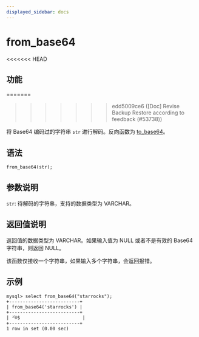 ```yaml
---
displayed_sidebar: docs
---
```


# from_base64

<<<<<<< HEAD
## 功能
=======

>>>>>>> edd5009ce6 ([Doc] Revise Backup Restore according to feedback (#53738))

将 Base64 编码过的字符串 `str` 进行解码。反向函数为 [to_base64](to_base64.md)。

## 语法

```Haskell
from_base64(str);
```

## 参数说明

`str`: 待解码的字符串，支持的数据类型为 VARCHAR。

## 返回值说明

返回值的数据类型为 VARCHAR。如果输入值为 NULL 或者不是有效的 Base64 字符串，则返回 NULL。

该函数仅接收一个字符串，如果输入多个字符串，会返回报错。

## 示例

```Plain Text
mysql> select from_base64("starrocks");
+--------------------------+
| from_base64('starrocks') |
+--------------------------+
| ²֫®$                       |
+--------------------------+
1 row in set (0.00 sec)
```
